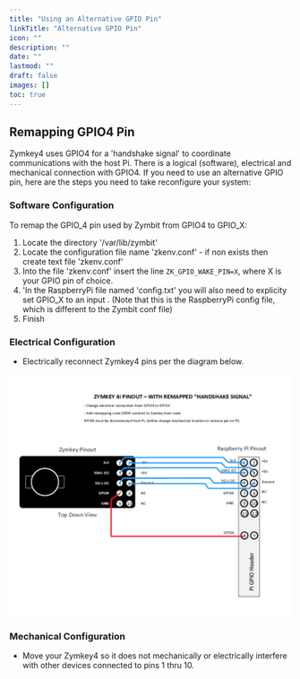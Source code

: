 ```yaml
---
title: "Using an Alternative GPIO Pin"
linkTitle: "Alternative GPIO Pin"
icon: ""
description: ""
date: ""
lastmod: ""
draft: false
images: []
toc: true
---
```


## Remapping GPIO4 Pin

Zymkey4 uses GPIO4 for a 'handshake signal' to coordinate communications with the host Pi.
There is a logical (software), electrical and mechanical connection with GPIO4. If you need to use an alternative GPIO pin, here are the steps you need to take reconfigure your system:


### Software Configuration

To remap the GPIO_4 pin used by Zymbit from GPIO4 to GPIO_X:
1.	Locate the directory  '/var/lib/zymbit'
2.	Locate the configuration file name 'zkenv.conf' - if non exists then create text file 'zkenv.conf'
3.	Into the file 'zkenv.conf'  insert the line `ZK_GPIO_WAKE_PIN=X`,  where X is your GPIO pin of choice.
4.	'In the RaspberryPi file named  'config.txt' you will also need to explicity set GPIO_X  to an input .  (Note that this is the RaspberryPi config file, which is different to the Zymbit conf file)
5.	Finish

### Electrical Configuration
* Electrically reconnect Zymkey4 pins per the diagram below.

![Zymkey4 Alternative GPIO Pin](alt-gpio.png)


### Mechanical Configuration

* Move your Zymkey4 so it does not mechanically or electrically interfere with other devices connected to pins 1 thru 10.
